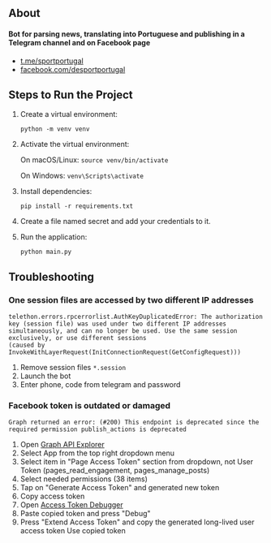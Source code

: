 ## About

#### Bot for parsing news, translating into Portuguese and publishing in a Telegram channel and on Facebook page
- [t.me/sportportugal](https://t.me/sportportugal)
- [facebook.com/desportportugal](https://www.facebook.com/desportportugal)


## Steps to Run the Project

1. Create a virtual environment:

   `python -m venv venv`

2.	Activate the virtual environment:

    On macOS/Linux: `source venv/bin/activate`

    On Windows: `venv\Scripts\activate`

3.	Install dependencies:

    `pip install -r requirements.txt`

4.	Create a file named secret and add your credentials to it.
5.	Run the application:

    `python main.py`

## Troubleshooting

### One session files are accessed by two different IP addresses
```commandline
telethon.errors.rpcerrorlist.AuthKeyDuplicatedError: The authorization key (session file) was used under two different IP addresses 
simultaneously, and can no longer be used. Use the same session exclusively, or use different sessions 
(caused by InvokeWithLayerRequest(InitConnectionRequest(GetConfigRequest)))
```
1. Remove session files `*.session`
2. Launch the bot 
3. Enter phone, code from telegram and password

### Facebook token is outdated or damaged
```commandline
Graph returned an error: (#200) This endpoint is deprecated since the required permission publish_actions is deprecated
```

1. Open [Graph API Explorer](https://developers.facebook.com/tools/explorer/)
2. Select App from the top right dropdown menu
3. Select item in "Page Access Token" section from dropdown, not User Token (pages_read_engagement,	pages_manage_posts) 
4. Select needed permissions (38 items)
5. Tap on "Generate Access Token" and generated new token
6. Copy access token
7. Open [Access Token Debugger](https://developers.facebook.com/tools/debug/accesstoken/)
8. Paste copied token and press "Debug"
9. Press "Extend Access Token" and copy the generated long-lived user access token
Use copied token
